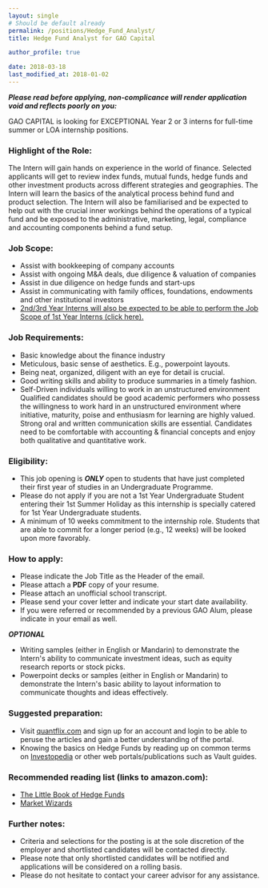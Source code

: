 ```yaml
---
layout: single
# Should be default already 
permalink: /positions/Hedge_Fund_Analyst/
title: Hedge Fund Analyst for GAO Capital

author_profile: true

date: 2018-03-18
last_modified_at: 2018-01-02
---
```


_**Please read before applying, non-complicance will render application void and reflects poorly on you:**_

GAO CAPITAL is looking for EXCEPTIONAL Year 2 or 3 interns for full-time summer or LOA internship positions. 

### Highlight of the Role:
The Intern will gain hands on experience in the world of finance. Selected applicants will get to review index funds, mutual funds, hedge funds and other investment products across different strategies and geographies.  The Intern will learn the basics of the analytical process behind fund and product selection.  The Intern will also be familiarised and be expected to help out with the crucial inner workings behind the operations of a typical fund and be exposed to the administrative, marketing, legal, compliance and accounting components behind a fund setup.

### Job Scope: 
- Assist with bookkeeping of company accounts
- Assist with ongoing M&A deals, due diligence & valuation of companies 
- Assist in due diligence on hedge funds and start-ups
- Assist in communicating with family offices, foundations, endowments and other institutional investors
- [2nd/3rd Year Interns will also be expected to be able to perform the Job Scope of 1st Year Interns (click here).](/positions/1st_Year_Research_Analysts)

### Job Requirements: 
- Basic knowledge about the finance industry
- Meticulous, basic sense of aesthetics. E.g., powerpoint layouts.  
- Being neat, organized, diligent with an eye for detail is crucial.
- Good writing skills and ability to produce summaries in a timely fashion.
- Self-Driven individuals willing to work in an unstructured environment
Qualified candidates should be good academic performers who possess the willingness to work hard in an unstructured environment where initiative, maturity, poise and enthusiasm for learning are highly valued. Strong oral and written communication skills are essential. Candidates need to be comfortable with accounting & financial concepts and enjoy both qualitative and quantitative work. 


### Eligibility:
- This job opening is _**ONLY**_ open to students that have just completed their first year of studies in an Undergraduate Programme.
- Please do not apply if you are not a 1st Year Undergraduate Student entering their 1st Summer Holiday as this internship is specially catered for 1st Year Undergraduate students.
- A minimum of 10 weeks commitment to the internship role.  Students that are able to commit for a longer period (e.g., 12 weeks) will be looked upon more favorably.

### How to apply:
- Please indicate the Job Title as the Header of the email.
- Please attach a **PDF** copy of your resume.
- Please attach an unofficial school transcript.
- Please send your cover letter and indicate your start date availability.
- If you were referred or recommended by a previous GAO Alum, please indicate in your email as well.

_**OPTIONAL**_
- Writing samples (either in English or Mandarin) to demonstrate the Intern's ability to communicate investment ideas, such as equity research reports or stock picks.
- Powerpoint decks or samples (either in English or Mandarin) to demonstrate the Intern's basic ability to layout information to communicate thoughts and ideas effectively.

### Suggested preparation:
- Visit [quantflix.com](https://quantflix.com) and sign up for an account and login to be able to peruse the articles and gain a better understanding of the portal.
- Knowing the basics on Hedge Funds by reading up on common terms on [Investopedia](https://www.investopedia.com/university/hedge-fund/) or other web portals/publications such as Vault guides.

### Recommended reading list (links to amazon.com):
- [The Little Book of Hedge Funds](https://www.amazon.com/Little-Book-Hedge-Funds/dp/1118099672)
- [Market Wizards](https://www.amazon.com/Market-Wizards-Interviews-Top-Traders/dp/0135560934)

### Further notes:
- Criteria and selections for the posting is at the sole discretion of the employer and shortlisted candidates will be contacted directly.
- Please note that only shortlisted candidates will be notified and applications will be considered on a rolling basis.
- Please do not hesitate to contact your career advisor for any assistance.
